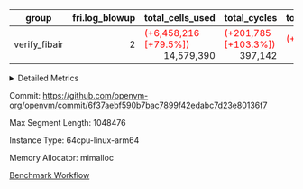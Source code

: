 | group | fri.log_blowup | total_cells_used | total_cycles | total_proof_time_ms |
| --- | --- | --- | --- | --- |
| verify_fibair | <div style='text-align: right'>2</div>  | <span style="color: red">(+6,458,216 [+79.5%])</span> <div style='text-align: right'>14,579,390</div>  | <span style="color: red">(+201,785 [+103.3%])</span> <div style='text-align: right'>397,142</div>  | <span style="color: red">(+87.0 [+6.0%])</span> <div style='text-align: right'>1,539.0</div>  |


<details>
<summary>Detailed Metrics</summary>

| air_name | cells | constraints | interactions | main_cols | quotient_deg | rows |
| --- | --- | --- | --- | --- | --- | --- |
| FibonacciAir | <div style='text-align: right'>32</div>  | <div style='text-align: right'>5</div>  |  | <div style='text-align: right'>2</div>  | <div style='text-align: right'>1</div>  | <div style='text-align: right'>16</div>  |
| ProgramAir |  | <div style='text-align: right'>4</div>  | <div style='text-align: right'>1</div>  |  | <div style='text-align: right'>1</div>  |  |
| VmConnectorAir |  | <span style="color: red">(+1 [+12.5%])</span> <div style='text-align: right'>9</div>  | <div style='text-align: right'>3</div>  |  | <span style="color: green">(-2 [-50.0%])</span> <div style='text-align: right'>2</div>  |  |
| PersistentBoundaryAir<8> |  | <div style='text-align: right'>6</div>  | <div style='text-align: right'>3</div>  |  | <div style='text-align: right'>2</div>  |  |
| MemoryMerkleAir<8> |  | <div style='text-align: right'>40</div>  | <div style='text-align: right'>4</div>  |  | <div style='text-align: right'>2</div>  |  |
| AccessAdapterAir<2> |  | <span style="color: red">(+2 [+16.7%])</span> <div style='text-align: right'>14</div>  | <div style='text-align: right'>5</div>  |  | <span style="color: green">(-2 [-50.0%])</span> <div style='text-align: right'>2</div>  |  |
| AccessAdapterAir<4> |  | <span style="color: red">(+2 [+16.7%])</span> <div style='text-align: right'>14</div>  | <div style='text-align: right'>5</div>  |  | <span style="color: green">(-2 [-50.0%])</span> <div style='text-align: right'>2</div>  |  |
| AccessAdapterAir<8> |  | <span style="color: red">(+2 [+16.7%])</span> <div style='text-align: right'>14</div>  | <div style='text-align: right'>5</div>  |  | <span style="color: green">(-2 [-50.0%])</span> <div style='text-align: right'>2</div>  |  |
| NativePoseidon2Air<BabyBearParameters>, 1> |  | <span style="color: red">(+8 [+2.6%])</span> <div style='text-align: right'>310</div>  | <div style='text-align: right'>31</div>  |  | <span style="color: green">(-2 [-50.0%])</span> <div style='text-align: right'>2</div>  |  |
| FriReducedOpeningAir |  | <span style="color: red">(+17 [+28.8%])</span> <div style='text-align: right'>76</div>  | <div style='text-align: right'>35</div>  |  | <span style="color: green">(-2 [-50.0%])</span> <div style='text-align: right'>2</div>  |  |
| VmAirWrapper<NativeVectorizedAdapterAir<4>, FieldExtensionCoreAir> |  | <span style="color: red">(+4 [+17.4%])</span> <div style='text-align: right'>27</div>  | <div style='text-align: right'>15</div>  |  | <span style="color: green">(-2 [-50.0%])</span> <div style='text-align: right'>2</div>  |  |
| VmAirWrapper<NativeAdapterAir<2, 1>, FieldArithmeticCoreAir> |  | <span style="color: red">(+4 [+17.4%])</span> <div style='text-align: right'>27</div>  | <div style='text-align: right'>15</div>  |  | <span style="color: green">(-2 [-50.0%])</span> <div style='text-align: right'>2</div>  |  |
| VmAirWrapper<JalNativeAdapterAir, JalCoreAir> |  | <span style="color: red">(+2 [+33.3%])</span> <div style='text-align: right'>8</div>  | <div style='text-align: right'>7</div>  |  | <span style="color: green">(-2 [-50.0%])</span> <div style='text-align: right'>2</div>  |  |
| VmAirWrapper<BranchNativeAdapterAir, BranchEqualCoreAir<1> |  | <span style="color: red">(+5 [+21.7%])</span> <div style='text-align: right'>28</div>  | <div style='text-align: right'>11</div>  |  | <div style='text-align: right'>2</div>  |  |
| VmAirWrapper<NativeLoadStoreAdapterAir<1>, NativeLoadStoreCoreAir<1> |  | <span style="color: red">(+5 [+16.1%])</span> <div style='text-align: right'>36</div>  | <div style='text-align: right'>19</div>  |  | <span style="color: green">(-2 [-50.0%])</span> <div style='text-align: right'>2</div>  |  |
| PhantomAir |  | <span style="color: red">(+1 [+25.0%])</span> <div style='text-align: right'>5</div>  | <div style='text-align: right'>3</div>  |  | <span style="color: green">(-2 [-50.0%])</span> <div style='text-align: right'>2</div>  |  |
| Poseidon2PeripheryAir<BabyBearParameters>, 1> |  | <div style='text-align: right'>286</div>  | <div style='text-align: right'>1</div>  |  | <div style='text-align: right'>2</div>  |  |
| VariableRangeCheckerAir |  | <div style='text-align: right'>4</div>  | <div style='text-align: right'>1</div>  |  | <div style='text-align: right'>1</div>  |  |

| commit_exe_time_ms | fri.log_blowup | keygen_time_ms | stark_prove_excluding_trace_time_ms | total_cells | verify_program_compile_ms |
| --- | --- | --- | --- | --- | --- |
| <div style='text-align: right'>9.0</div>  | <div style='text-align: right'>2</div>  | <div style='text-align: right'>177.0</div>  | <span style="color: green">(-1.0 [-9.1%])</span> <div style='text-align: right'>10.0</div>  | <div style='text-align: right'>32</div>  | <div style='text-align: right'>15.0</div>  |

| group | segment | stark_prove_excluding_trace_time_ms | total_cells | total_cells_used | total_cycles | trace_gen_time_ms |
| --- | --- | --- | --- | --- | --- | --- |
| verify_fibair | 0 | <div style='text-align: right'>1,539.0</div>  | <div style='text-align: right'>42,000,416</div>  | <span style="color: red">(+6,458,216 [+79.5%])</span> <div style='text-align: right'>14,579,390</div>  | <span style="color: red">(+201,785 [+103.3%])</span> <div style='text-align: right'>397,142</div>  | <span style="color: red">(+14.0 [+28.0%])</span> <div style='text-align: right'>64.0</div>  |

| group | chip_name | segment | rows_used |
| --- | --- | --- | --- |
| verify_fibair | ProgramChip | 0 | <div style='text-align: right'>16,317</div>  |
| verify_fibair | VmConnectorAir | 0 | <div style='text-align: right'>2</div>  |
| verify_fibair | Boundary | 0 | <div style='text-align: right'>22,770</div>  |
| verify_fibair | Merkle | 0 | <div style='text-align: right'>43,900</div>  |
| verify_fibair | AccessAdapter<2> | 0 | <div style='text-align: right'>58,156</div>  |
| verify_fibair | AccessAdapter<4> | 0 | <div style='text-align: right'>35,778</div>  |
| verify_fibair | AccessAdapter<8> | 0 | <div style='text-align: right'>23,300</div>  |
| verify_fibair | Arc<BabyBearParameters>, 1> | 0 | <div style='text-align: right'>13,359</div>  |
| verify_fibair | FriReducedOpeningAir | 0 | <div style='text-align: right'>336</div>  |
| verify_fibair | <NativeVectorizedAdapterAir<4>,FieldExtensionCoreAir> | 0 | <div style='text-align: right'>2,186</div>  |
| verify_fibair | <NativeAdapterAir<2, 1>,FieldArithmeticCoreAir> | 0 | <div style='text-align: right'>68,144</div>  |
| verify_fibair | <JalNativeAdapterAir,JalCoreAir> | 0 | <div style='text-align: right'>5,093</div>  |
| verify_fibair | <BranchNativeAdapterAir,BranchEqualCoreAir<1>> | 0 | <div style='text-align: right'>30,558</div>  |
| verify_fibair | <NativeLoadStoreAdapterAir<1>,NativeLoadStoreCoreAir<1>> | 0 | <div style='text-align: right'>85,891</div>  |
| verify_fibair | PhantomAir | 0 | <div style='text-align: right'>5,216</div>  |
| verify_fibair | VariableRangeCheckerAir | 0 | <div style='text-align: right'>262,144</div>  |

| group | dsl_ir | opcode | segment | frequency |
| --- | --- | --- | --- | --- |
| verify_fibair |  | ADD | 0 | <div style='text-align: right'>54,984</div>  |
| verify_fibair |  | BBE4DIV | 0 | <div style='text-align: right'>297</div>  |
| verify_fibair |  | BBE4MUL | 0 | <div style='text-align: right'>891</div>  |
| verify_fibair |  | BEQ | 0 | <div style='text-align: right'>1,418</div>  |
| verify_fibair |  | BNE | 0 | <div style='text-align: right'>29,140</div>  |
| verify_fibair |  | COMP_POS2 | 0 | <div style='text-align: right'>1,092</div>  |
| verify_fibair |  | DIV | 0 | <div style='text-align: right'>3</div>  |
| verify_fibair |  | FE4ADD | 0 | <div style='text-align: right'>492</div>  |
| verify_fibair |  | FE4SUB | 0 | <div style='text-align: right'>506</div>  |
| verify_fibair |  | FRI_REDUCED_OPENING | 0 | <div style='text-align: right'>126</div>  |
| verify_fibair |  | JAL | 0 | <div style='text-align: right'>5,093</div>  |
| verify_fibair |  | LOADW | 0 | <div style='text-align: right'>18,438</div>  |
| verify_fibair |  | LOADW2 | 0 | <div style='text-align: right'>14,569</div>  |
| verify_fibair |  | MUL | 0 | <div style='text-align: right'>9,857</div>  |
| verify_fibair |  | PERM_POS2 | 0 | <div style='text-align: right'>265</div>  |
| verify_fibair |  | PHANTOM | 0 | <div style='text-align: right'>5,216</div>  |
| verify_fibair |  | SHINTW | 0 | <div style='text-align: right'>13,651</div>  |
| verify_fibair |  | STOREW | 0 | <div style='text-align: right'>30,347</div>  |
| verify_fibair |  | STOREW2 | 0 | <div style='text-align: right'>8,886</div>  |
| verify_fibair |  | SUB | 0 | <div style='text-align: right'>3,300</div>  |

| group | air_name | dsl_ir | opcode | segment | cells_used |
| --- | --- | --- | --- | --- | --- |
| verify_fibair | <NativeAdapterAir<2, 1>,FieldArithmeticCoreAir> |  | ADD | 0 | <div style='text-align: right'>1,649,520</div>  |
| verify_fibair | AccessAdapter<2> |  | ADD | 0 | <div style='text-align: right'>12,793</div>  |
| verify_fibair | AccessAdapter<4> |  | ADD | 0 | <div style='text-align: right'>7,722</div>  |
| verify_fibair | AccessAdapter<8> |  | ADD | 0 | <div style='text-align: right'>731</div>  |
| verify_fibair | Boundary |  | ADD | 0 | <div style='text-align: right'>1,720</div>  |
| verify_fibair | Merkle |  | ADD | 0 | <div style='text-align: right'>2,752</div>  |
| verify_fibair | <NativeVectorizedAdapterAir<4>,FieldExtensionCoreAir> |  | BBE4DIV | 0 | <div style='text-align: right'>11,880</div>  |
| verify_fibair | AccessAdapter<2> |  | BBE4DIV | 0 | <div style='text-align: right'>2,904</div>  |
| verify_fibair | AccessAdapter<4> |  | BBE4DIV | 0 | <div style='text-align: right'>1,716</div>  |
| verify_fibair | <NativeVectorizedAdapterAir<4>,FieldExtensionCoreAir> |  | BBE4MUL | 0 | <div style='text-align: right'>35,640</div>  |
| verify_fibair | AccessAdapter<2> |  | BBE4MUL | 0 | <div style='text-align: right'>14,982</div>  |
| verify_fibair | AccessAdapter<4> |  | BBE4MUL | 0 | <div style='text-align: right'>8,853</div>  |
| verify_fibair | <BranchNativeAdapterAir,BranchEqualCoreAir<1>> |  | BEQ | 0 | <div style='text-align: right'>32,614</div>  |
| verify_fibair | <BranchNativeAdapterAir,BranchEqualCoreAir<1>> |  | BNE | 0 | <div style='text-align: right'>670,220</div>  |
| verify_fibair | AccessAdapter<2> |  | BNE | 0 | <div style='text-align: right'>946</div>  |
| verify_fibair | AccessAdapter<4> |  | BNE | 0 | <div style='text-align: right'>559</div>  |
| verify_fibair | AccessAdapter<2> |  | COMP_POS2 | 0 | <div style='text-align: right'>48,048</div>  |
| verify_fibair | AccessAdapter<4> |  | COMP_POS2 | 0 | <div style='text-align: right'>28,392</div>  |
| verify_fibair | AccessAdapter<8> |  | COMP_POS2 | 0 | <div style='text-align: right'>18,564</div>  |
| verify_fibair | Arc<BabyBearParameters>, 1> |  | COMP_POS2 | 0 | <div style='text-align: right'>380,016</div>  |
| verify_fibair | <NativeAdapterAir<2, 1>,FieldArithmeticCoreAir> |  | DIV | 0 | <div style='text-align: right'>90</div>  |
| verify_fibair | <NativeVectorizedAdapterAir<4>,FieldExtensionCoreAir> |  | FE4ADD | 0 | <div style='text-align: right'>19,680</div>  |
| verify_fibair | AccessAdapter<2> |  | FE4ADD | 0 | <div style='text-align: right'>10,450</div>  |
| verify_fibair | AccessAdapter<4> |  | FE4ADD | 0 | <div style='text-align: right'>6,175</div>  |
| verify_fibair | <NativeVectorizedAdapterAir<4>,FieldExtensionCoreAir> |  | FE4SUB | 0 | <div style='text-align: right'>20,240</div>  |
| verify_fibair | AccessAdapter<2> |  | FE4SUB | 0 | <div style='text-align: right'>18,546</div>  |
| verify_fibair | AccessAdapter<4> |  | FE4SUB | 0 | <div style='text-align: right'>10,959</div>  |
| verify_fibair | AccessAdapter<2> |  | FRI_REDUCED_OPENING | 0 | <div style='text-align: right'>2,024</div>  |
| verify_fibair | AccessAdapter<4> |  | FRI_REDUCED_OPENING | 0 | <div style='text-align: right'>1,196</div>  |
| verify_fibair | FriReducedOpeningAir |  | FRI_REDUCED_OPENING | 0 | <div style='text-align: right'>21,504</div>  |
| verify_fibair | <JalNativeAdapterAir,JalCoreAir> |  | JAL | 0 | <div style='text-align: right'>50,930</div>  |
| verify_fibair | AccessAdapter<2> |  | JAL | 0 | <div style='text-align: right'>11</div>  |
| verify_fibair | AccessAdapter<4> |  | JAL | 0 | <div style='text-align: right'>13</div>  |
| verify_fibair | <NativeLoadStoreAdapterAir<1>,NativeLoadStoreCoreAir<1>> |  | LOADW | 0 | <div style='text-align: right'>755,958</div>  |
| verify_fibair | AccessAdapter<2> |  | LOADW | 0 | <div style='text-align: right'>29,062</div>  |
| verify_fibair | AccessAdapter<4> |  | LOADW | 0 | <div style='text-align: right'>20,566</div>  |
| verify_fibair | AccessAdapter<8> |  | LOADW | 0 | <div style='text-align: right'>16,133</div>  |
| verify_fibair | Boundary |  | LOADW | 0 | <div style='text-align: right'>27,880</div>  |
| verify_fibair | Merkle |  | LOADW | 0 | <div style='text-align: right'>44,416</div>  |
| verify_fibair | <NativeLoadStoreAdapterAir<1>,NativeLoadStoreCoreAir<1>> |  | LOADW2 | 0 | <div style='text-align: right'>597,329</div>  |
| verify_fibair | AccessAdapter<2> |  | LOADW2 | 0 | <div style='text-align: right'>13,288</div>  |
| verify_fibair | AccessAdapter<4> |  | LOADW2 | 0 | <div style='text-align: right'>7,969</div>  |
| verify_fibair | AccessAdapter<8> |  | LOADW2 | 0 | <div style='text-align: right'>1,003</div>  |
| verify_fibair | Boundary |  | LOADW2 | 0 | <div style='text-align: right'>1,880</div>  |
| verify_fibair | Merkle |  | LOADW2 | 0 | <div style='text-align: right'>2,880</div>  |
| verify_fibair | <NativeAdapterAir<2, 1>,FieldArithmeticCoreAir> |  | MUL | 0 | <div style='text-align: right'>295,710</div>  |
| verify_fibair | AccessAdapter<2> |  | MUL | 0 | <div style='text-align: right'>11,110</div>  |
| verify_fibair | AccessAdapter<4> |  | MUL | 0 | <div style='text-align: right'>10,647</div>  |
| verify_fibair | AccessAdapter<8> |  | MUL | 0 | <div style='text-align: right'>10,982</div>  |
| verify_fibair | Boundary |  | MUL | 0 | <div style='text-align: right'>25,840</div>  |
| verify_fibair | Merkle |  | MUL | 0 | <div style='text-align: right'>41,152</div>  |
| verify_fibair | AccessAdapter<2> |  | PERM_POS2 | 0 | <div style='text-align: right'>22,770</div>  |
| verify_fibair | AccessAdapter<4> |  | PERM_POS2 | 0 | <div style='text-align: right'>13,455</div>  |
| verify_fibair | AccessAdapter<8> |  | PERM_POS2 | 0 | <div style='text-align: right'>8,806</div>  |
| verify_fibair | Arc<BabyBearParameters>, 1> |  | PERM_POS2 | 0 | <div style='text-align: right'>92,220</div>  |
| verify_fibair | PhantomAir |  | PHANTOM | 0 | <div style='text-align: right'>31,296</div>  |
| verify_fibair | <NativeLoadStoreAdapterAir<1>,NativeLoadStoreCoreAir<1>> |  | SHINTW | 0 | <div style='text-align: right'>559,691</div>  |
| verify_fibair | AccessAdapter<2> |  | SHINTW | 0 | <div style='text-align: right'>89,463</div>  |
| verify_fibair | AccessAdapter<4> |  | SHINTW | 0 | <div style='text-align: right'>69,849</div>  |
| verify_fibair | AccessAdapter<8> |  | SHINTW | 0 | <div style='text-align: right'>69,683</div>  |
| verify_fibair | Boundary |  | SHINTW | 0 | <div style='text-align: right'>163,960</div>  |
| verify_fibair | Merkle |  | SHINTW | 0 | <div style='text-align: right'>582,720</div>  |
| verify_fibair | <NativeLoadStoreAdapterAir<1>,NativeLoadStoreCoreAir<1>> |  | STOREW | 0 | <div style='text-align: right'>1,244,227</div>  |
| verify_fibair | AccessAdapter<2> |  | STOREW | 0 | <div style='text-align: right'>108,614</div>  |
| verify_fibair | AccessAdapter<4> |  | STOREW | 0 | <div style='text-align: right'>70,226</div>  |
| verify_fibair | AccessAdapter<8> |  | STOREW | 0 | <div style='text-align: right'>55,845</div>  |
| verify_fibair | Boundary |  | STOREW | 0 | <div style='text-align: right'>131,400</div>  |
| verify_fibair | Merkle |  | STOREW | 0 | <div style='text-align: right'>558,720</div>  |
| verify_fibair | <NativeLoadStoreAdapterAir<1>,NativeLoadStoreCoreAir<1>> |  | STOREW2 | 0 | <div style='text-align: right'>364,326</div>  |
| verify_fibair | AccessAdapter<2> |  | STOREW2 | 0 | <div style='text-align: right'>38,236</div>  |
| verify_fibair | AccessAdapter<4> |  | STOREW2 | 0 | <div style='text-align: right'>26,481</div>  |
| verify_fibair | AccessAdapter<8> |  | STOREW2 | 0 | <div style='text-align: right'>21,692</div>  |
| verify_fibair | Boundary |  | STOREW2 | 0 | <div style='text-align: right'>51,000</div>  |
| verify_fibair | Merkle |  | STOREW2 | 0 | <div style='text-align: right'>89,344</div>  |
| verify_fibair | <NativeAdapterAir<2, 1>,FieldArithmeticCoreAir> |  | SUB | 0 | <div style='text-align: right'>99,000</div>  |
| verify_fibair | AccessAdapter<2> |  | SUB | 0 | <div style='text-align: right'>16,335</div>  |
| verify_fibair | AccessAdapter<4> |  | SUB | 0 | <div style='text-align: right'>18,525</div>  |
| verify_fibair | AccessAdapter<8> |  | SUB | 0 | <div style='text-align: right'>21,981</div>  |
| verify_fibair | Boundary |  | SUB | 0 | <div style='text-align: right'>51,720</div>  |
| verify_fibair | Merkle |  | SUB | 0 | <div style='text-align: right'>82,752</div>  |

| group | execute_time_ms | fri.log_blowup | num_segments | total_cells_used | total_cycles | total_proof_time_ms |
| --- | --- | --- | --- | --- | --- | --- |
| verify_fibair | <div style='text-align: right'>348.0</div>  | <div style='text-align: right'>2</div>  | <div style='text-align: right'>1</div>  | <span style="color: red">(+6,458,216 [+79.5%])</span> <div style='text-align: right'>14,579,390</div>  | <span style="color: red">(+201,785 [+103.3%])</span> <div style='text-align: right'>397,142</div>  | <span style="color: red">(+87.0 [+6.0%])</span> <div style='text-align: right'>1,539.0</div>  |

| group | air_name | segment | cells | main_cols | perm_cols | prep_cols | rows |
| --- | --- | --- | --- | --- | --- | --- | --- |
| verify_fibair | ProgramAir | 0 | <div style='text-align: right'>294,912</div>  | <div style='text-align: right'>10</div>  | <div style='text-align: right'>8</div>  |  | <div style='text-align: right'>16,384</div>  |
| verify_fibair | VmConnectorAir | 0 | <div style='text-align: right'>32</div>  | <div style='text-align: right'>4</div>  | <div style='text-align: right'>12</div>  | <div style='text-align: right'>1</div>  | <div style='text-align: right'>2</div>  |
| verify_fibair | PersistentBoundaryAir<8> | 0 | <div style='text-align: right'>1,048,576</div>  | <div style='text-align: right'>20</div>  | <div style='text-align: right'>12</div>  |  | <div style='text-align: right'>32,768</div>  |
| verify_fibair | MemoryMerkleAir<8> | 0 | <div style='text-align: right'>3,407,872</div>  | <div style='text-align: right'>32</div>  | <div style='text-align: right'>20</div>  |  | <div style='text-align: right'>65,536</div>  |
| verify_fibair | AccessAdapterAir<2> | 0 | <div style='text-align: right'>2,293,760</div>  | <div style='text-align: right'>11</div>  | <div style='text-align: right'>24</div>  |  | <div style='text-align: right'>65,536</div>  |
| verify_fibair | AccessAdapterAir<4> | 0 | <div style='text-align: right'>2,424,832</div>  | <div style='text-align: right'>13</div>  | <div style='text-align: right'>24</div>  |  | <div style='text-align: right'>65,536</div>  |
| verify_fibair | AccessAdapterAir<8> | 0 | <div style='text-align: right'>1,343,488</div>  | <div style='text-align: right'>17</div>  | <div style='text-align: right'>24</div>  |  | <div style='text-align: right'>32,768</div>  |
| verify_fibair | NativePoseidon2Air<BabyBearParameters>, 1> | 0 | <div style='text-align: right'>851,968</div>  | <div style='text-align: right'>348</div>  | <div style='text-align: right'>68</div>  |  | <div style='text-align: right'>2,048</div>  |
| verify_fibair | FriReducedOpeningAir | 0 | <div style='text-align: right'>106,496</div>  | <div style='text-align: right'>64</div>  | <div style='text-align: right'>144</div>  |  | <div style='text-align: right'>512</div>  |
| verify_fibair | VmAirWrapper<NativeVectorizedAdapterAir<4>, FieldExtensionCoreAir> | 0 | <div style='text-align: right'>311,296</div>  | <div style='text-align: right'>40</div>  | <div style='text-align: right'>36</div>  |  | <div style='text-align: right'>4,096</div>  |
| verify_fibair | VmAirWrapper<NativeAdapterAir<2, 1>, FieldArithmeticCoreAir> | 0 | <div style='text-align: right'>8,650,752</div>  | <div style='text-align: right'>30</div>  | <div style='text-align: right'>36</div>  |  | <div style='text-align: right'>131,072</div>  |
| verify_fibair | VmAirWrapper<JalNativeAdapterAir, JalCoreAir> | 0 | <div style='text-align: right'>245,760</div>  | <div style='text-align: right'>10</div>  | <div style='text-align: right'>20</div>  |  | <div style='text-align: right'>8,192</div>  |
| verify_fibair | VmAirWrapper<BranchNativeAdapterAir, BranchEqualCoreAir<1> | 0 | <div style='text-align: right'>2,326,528</div>  | <div style='text-align: right'>23</div>  | <div style='text-align: right'>48</div>  |  | <div style='text-align: right'>32,768</div>  |
| verify_fibair | VmAirWrapper<NativeLoadStoreAdapterAir<1>, NativeLoadStoreCoreAir<1> | 0 | <div style='text-align: right'>11,141,120</div>  | <div style='text-align: right'>41</div>  | <div style='text-align: right'>44</div>  |  | <div style='text-align: right'>131,072</div>  |
| verify_fibair | PhantomAir | 0 | <div style='text-align: right'>147,456</div>  | <div style='text-align: right'>6</div>  | <div style='text-align: right'>12</div>  |  | <div style='text-align: right'>8,192</div>  |
| verify_fibair | Poseidon2PeripheryAir<BabyBearParameters>, 1> | 0 | <div style='text-align: right'>5,046,272</div>  | <div style='text-align: right'>300</div>  | <div style='text-align: right'>8</div>  |  | <div style='text-align: right'>16,384</div>  |
| verify_fibair | VariableRangeCheckerAir | 0 | <div style='text-align: right'>2,359,296</div>  | <div style='text-align: right'>1</div>  | <div style='text-align: right'>8</div>  | <div style='text-align: right'>2</div>  | <div style='text-align: right'>262,144</div>  |

</details>



Commit: https://github.com/openvm-org/openvm/commit/6f37aebf590b7bac7899f42edabc7d23e80136f7

Max Segment Length: 1048476

Instance Type: 64cpu-linux-arm64

Memory Allocator: mimalloc

[Benchmark Workflow](https://github.com/openvm-org/openvm/actions/runs/12557330406)
